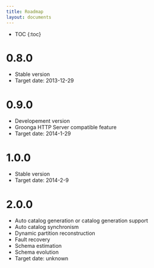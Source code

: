 ```yaml
---
title: Roadmap
layout: documents
---
```


* TOC
{:toc}

# 0.8.0

  * Stable version
  * Target date: 2013-12-29

# 0.9.0

  * Developement version
  * Groonga HTTP Server compatible feature
  * Target date: 2014-1-29

# 1.0.0

  * Stable version
  * Target date: 2014-2-9

# 2.0.0

  * Auto catalog generation or catalog generation support
  * Auto catalog synchronism
  * Dynamic partition reconstruction
  * Fault recovery
  * Schema estimation
  * Schema evolution
  * Target date: unknown
